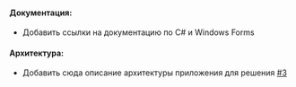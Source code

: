 #### Документация:

 - Добавить ссылки на документацию по C# и Windows Forms

#### Архитектура:

 - Добавить сюда описание архитектуры приложения для решения [#3](https://github.com/Amalgam-Cloud/Octavium/issues/3)
